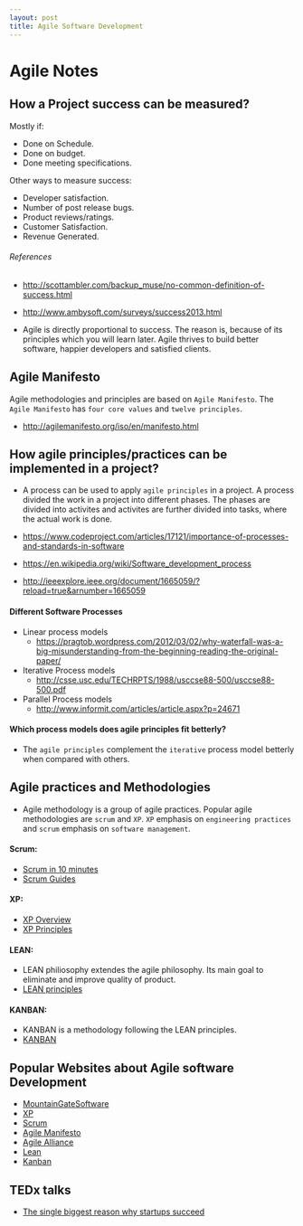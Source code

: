```yaml
---
layout: post
title: Agile Software Development
---
```


# Agile Notes

## How a Project success can be measured?

Mostly if:

* Done on Schedule.
* Done on budget.
* Done meeting specifications.

Other ways to measure success:

* Developer satisfaction.
* Number of post release bugs.
* Product reviews/ratings.
* Customer Satisfaction.
* Revenue Generated.

###### References
* http://scottambler.com/backup_muse/no-common-definition-of-success.html
* http://www.ambysoft.com/surveys/success2013.html

* Agile is directly proportional to success. The reason is, because of its principles which you will learn later. Agile thrives to build better software, happier developers and satisfied clients.

## Agile Manifesto

Agile methodologies and principles are based on `Agile Manifesto`. The `Agile Manifesto` has `four core values` and `twelve principles`.

* http://agilemanifesto.org/iso/en/manifesto.html

## How agile principles/practices can be implemented in a project?

* A process can be used to apply `agile principles` in a project. A process divided the work in a project into different phases. The phases are divided into activites and activites are further divided into tasks, where the actual work is done.

* https://www.codeproject.com/articles/17121/importance-of-processes-and-standards-in-software
* https://en.wikipedia.org/wiki/Software_development_process
* http://ieeexplore.ieee.org/document/1665059/?reload=true&arnumber=1665059

#### Different Software Processes

* Linear process models
    * https://pragtob.wordpress.com/2012/03/02/why-waterfall-was-a-big-misunderstanding-from-the-beginning-reading-the-original-paper/
* Iterative Process models
    * http://csse.usc.edu/TECHRPTS/1988/usccse88-500/usccse88-500.pdf
* Parallel Process models
    * http://www.informit.com/articles/article.aspx?p=24671

#### Which process models does agile principles fit betterly?

* The `agile principles` complement the `iterative` process model betterly when compared with others.

## Agile practices and Methodologies

* Agile methodology is a group of agile practices. Popular agile methodologies are `scrum` and `XP`. `XP` emphasis on `engineering practices` and `scrum` emphasis on `software management`.

#### Scrum:

* [Scrum in 10 minutes](https://www.youtube.com/watch?v=XU0llRltyFM)
* [Scrum Guides](http://www.scrumguides.org/)

#### XP:

* [XP Overview](http://www.extremeprogramming.org/)
* [XP Principles](http://www.extremeprogramming.org/rules.html)

#### LEAN:

* LEAN philiosophy extendes the agile philosophy. Its main goal to eliminate and improve quality of product.
* [LEAN principles](http://www.poppendieck.com/)

#### KANBAN:

* KANBAN is a methodology following the LEAN principles.
* [KANBAN](https://www.atlassian.com/agile/kanban)

## Popular Websites about Agile software Development

* [MountainGateSoftware](https://www.mountaingoatsoftware.com/books)
* [XP](http://www.extremeprogramming.org/)
* [Scrum](http://www.scrumguides.org/)
* [Agile Manifesto](http://agilemanifesto.org/iso/en/manifesto.html)
* [Agile Alliance](https://www.agilealliance.org/)
* [Lean](http://www.poppendieck.com/)
* [Kanban](http://kanbanblog.com/explained/)

## TEDx talks

* [The single biggest reason why startups succeed](https://www.ted.com/talks/bill_gross_the_single_biggest_reason_why_startups_succeed)